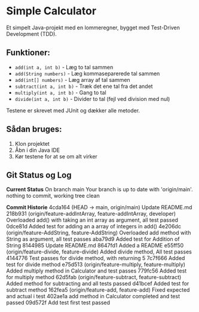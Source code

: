 # Simple Calculator

Et simpelt Java-projekt med en lommeregner, bygget med Test-Driven Development (TDD).

## Funktioner:
* `add(int a, int b)` - Læg to tal sammen
* `add(String numbers)` - Læg kommaseparerede tal sammen
* `add(int[] numbers)` - Læg array af tal sammen  
* `subtract(int a, int b)` - Træk det ene tal fra det andet
* `multiply(int a, int b)` - Gang to tal
* `divide(int a, int b)` - Divider to tal (fejl ved division med nul)

Testene er skrevet med JUnit og dækker alle metoder.

## Sådan bruges:
1. Klon projektet
2. Åbn i din Java IDE
3. Kør testene for at se om alt virker

## Git Status og Log

**Current Status**
On branch main
Your branch is up to date with 'origin/main'.
nothing to commit, working tree clean

**Commit Historie**
4cda164 (HEAD -> main, origin/main) Update README.md
218b931 (origin/feature-addIntArray, feature-addIntArray, developer) Overloaded add() with taking an int array as argument, all test passed
0dce81d Added test for adding an a array of integers in add()
4e206dc (origin/feature-AddString, feature-AddString) Overloaded add method with String as argument, all test passes
aba79d9 Added test for Addition of String
8144985 Update README.md
8647fd1 Added a README
e55ff50 (origin/feature-divide, feature-divide) Added divide method, All test passes
4144776 Test passes for divide method, with returning 5
7c7f666 Added test for divide method
e75d513 (origin/feature-multiply, feature-multiply) Added multiply method in Calculator and test passes
779fc56 Added test for multiply method
62d5fab (origin/feature-subtract, feature-subtract) Added method for subtracting and all tests passed
d41bcef Added test for subtract method
162fea5 (origin/feature-add, feature-add) Fixed expected and actual i test
402ae1a add method in Calculator completed and test passed
09d572f Add test first test passed
